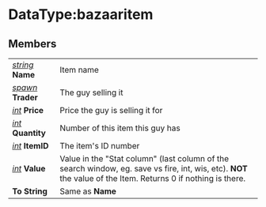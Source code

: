 # DataType:bazaaritem

## Members

|  |  |
| :--- | :--- |
| [_string_]() **Name** | Item name |
| [_spawn_](../../../reference/data-types/datatype-spawn.md) **Trader** | The guy selling it |
| [_int_](../../../reference/data-types/datatype-int.md) **Price** | Price the guy is selling it for |
| [_int_](../../../reference/data-types/datatype-int.md) **Quantity** | Number of this item this guy has |
| [_int_](../../../reference/data-types/datatype-int.md) **ItemID** | The item's ID number |
| [_int_](../../../reference/data-types/datatype-int.md) **Value** | Value in the "Stat column" \(last column of the search window, eg. save vs fire, int, wis, etc\). **NOT** the value of the Item. Returns 0 if nothing is there. |
| **To String** | Same as **Name** |
